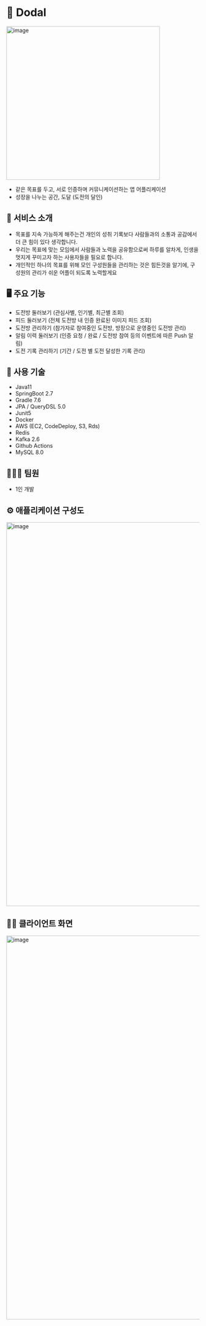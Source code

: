 # 🔷 Dodal
<img width="400" alt="image" src="https://github.com/team-dodal/dodal_backend/assets/81945553/9d755a80-3092-485b-8e6f-886848e35e17">

- 같은 목표를 두고, 서로 인증하며 커뮤니케이션하는 앱 어플리케이션
- 성장을 나누는 공간, 도달 (도전의 달인)

## 📖 서비스 소개
- 목표를 지속 가능하게 해주는건 개인의 성취 기록보다 사람들과의 소통과 공감에서 더 큰 힘이 있다 생각합니다.
- 우리는 목표에 맞는 모임에서 사람들과 노력을 공유함으로써 하루를 알차게, 인생을 멋지게 꾸미고자 하는 사용자들을 필요로 합니다.
- 개인적인 하나의 목표를 위해 모인 구성원들을 관리하는 것은 힘든것을 알기에, 구성원의 관리가 쉬운 어플이 되도록 노력할게요

## 🖥 주요 기능

- 도전방 둘러보기 (관심사별, 인기별, 최근별 조회)  
- 피드 둘러보기 (전체 도전방 내 인증 완료된 이미지 피드 조회)
- 도전방 관리하기 (참가자로 참여중인 도전방, 방장으로 운영중인 도전방 관리) 
- 알림 이력 둘러보기 (인증 요청 / 완료 / 도전방 참여 등의 이벤트에 따른 Push 알림)
- 도전 기록 관리하기 (기간 / 도전 별 도전 달성한 기록 관리)

## 📌 사용 기술
- Java11
- SpringBoot 2.7
- Gradle 7.6
- JPA / QueryDSL 5.0
- Junit5
- Docker
- AWS (EC2, CodeDeploy, S3, Rds)
- Redis 
- Kafka 2.6
- Github Actions 
- MySQL 8.0

## 🙋🏻‍♂️ 팀원
- 1인 개발

## ⚙️ 애플리케이션 구성도
<img width="1000" alt="image" src="https://github.com/team-dodal/dodal_backend/assets/81945553/44d5dcfc-c570-4b75-8931-539dda987f8b">

## ✌🏻 클라이언트 화면 
<img width="1000" alt="image" src="https://github.com/team-dodal/dodal_backend/assets/81945553/fec2e168-4037-4836-8a8a-c90538beecbc">


